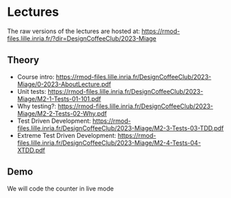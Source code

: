 # Lectures

The raw versions of the lectures are hosted at:  https://rmod-files.lille.inria.fr/?dir=DesignCoffeeClub/2023-Miage

## Theory

- Course intro: https://rmod-files.lille.inria.fr/DesignCoffeeClub/2023-Miage/0-2023-AboutLecture.pdf
- Unit tests:   https://rmod-files.lille.inria.fr/DesignCoffeeClub/2023-Miage/M2-1-Tests-01-101.pdf
- Why testing?: https://rmod-files.lille.inria.fr/DesignCoffeeClub/2023-Miage/M2-2-Tests-02-Why.pdf
- Test Driven Development: https://rmod-files.lille.inria.fr/DesignCoffeeClub/2023-Miage/M2-3-Tests-03-TDD.pdf
- Extreme Test Driven Development: https://rmod-files.lille.inria.fr/DesignCoffeeClub/2023-Miage/M2-4-Tests-04-XTDD.pdf

## Demo

We will code the counter in live mode
